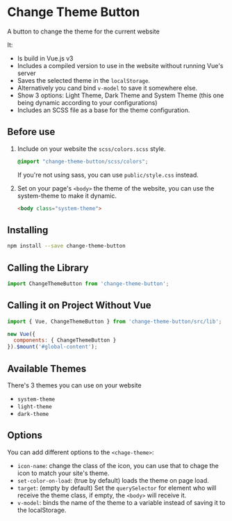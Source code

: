 
# Change Theme Button

A button to change the theme for the current website

It:

- Is build in Vue.js v3
- Includes a compiled version to use in the website without running Vue's server
- Saves the selected theme in the `localStorage`.
- Alternatively you cand bind `v-model` to save it somewhere else.
- Show 3 options: Light Theme, Dark Theme and System Theme (this one being dynamic according to your configurations)
- Includes an SCSS file as a base for the theme configuration.


## Before use

1. Include on your website the `scss/colors.scss` style.

    ```css
    @import "change-theme-button/scss/colors";
    ```

    If you're not using sass, you can use `public/style.css` instead.

2. Set on your page's `<body>` the theme of the website, you can use the system-theme to make it dynamic.

    ```html
    <body class="system-theme">
    ```


## Installing

```bash
npm install --save change-theme-button
```


## Calling the Library

```javascript
import ChangeThemeButton from 'change-theme-button';
```


## Calling it on Project Without Vue

```javascript
import { Vue, ChangeThemeButton } from 'change-theme-button/src/lib';

new Vue({
  components: { ChangeThemeButton }
}).$mount('#global-content');
```


## Available Themes

There's 3 themes you can use on your website

- `system-theme`
- `light-theme`
- `dark-theme`

## Options

You can add different options to the `<chage-theme>`:

- `icon-name`: change the class of the icon, you can use that to chage the icon to match your site's theme.
- `set-color-on-load`: (true by default) loads the theme on page load.
- `target`: (empty by default) Set the `querySelector` for element who will receive the theme class, if empty, the `<body>` will receive it.
- `v-model`: binds the name of the theme to a variable instead of saving it to the localStorage.
